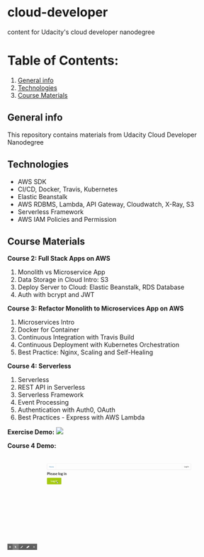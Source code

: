 # cloud-developer
content for Udacity's cloud developer nanodegree

# Table of Contents:
1. [General info](#general-info)
2. [Technologies](#technologies)
3. [Course Materials](#course-materials)

## General info
This repository contains materials from Udacity Cloud Developer Nanodegree

## Technologies
* AWS SDK
* CI/CD, Docker, Travis, Kubernetes
* Elastic Beanstalk
* AWS RDBMS, Lambda, API Gateway, Cloudwatch, X-Ray, S3
* Serverless Framework
* AWS IAM Policies and Permission

## Course Materials

**Course 2: Full Stack Apps on AWS**
1. Monolith vs Microservice App
2. Data Storage in Cloud Intro: S3
3. Deploy Server to Cloud: Elastic Beanstalk, RDS Database
4. Auth with bcrypt and JWT

**Course 3: Refactor Monolith to Microservices App on AWS**
1. Microservices Intro
2. Docker for Container
3. Continuous Integration with Travis Build
4. Continuous Deployment with Kubernetes Orchestration
5. Best Practice: Nginx, Scaling and Self-Healing

**Course 4: Serverless**
1. Serverless 
2. REST API in Serverless
3. Serverless Framework
4. Event Processing
5. Authentication with Auth0, OAuth
6. Best Practices - Express with AWS Lambda

**Exercise Demo:**
![](course-04/exercises/demo/Demo.gif)

**Course 4 Demo:** 
![](course-04/exercises/demo/Demo1.gif)
